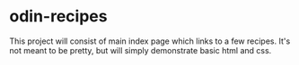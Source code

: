 # odin-recipes

This project will consist of main index page which links to a few recipes.
It's not meant to be pretty, but will simply demonstrate basic html and css.
